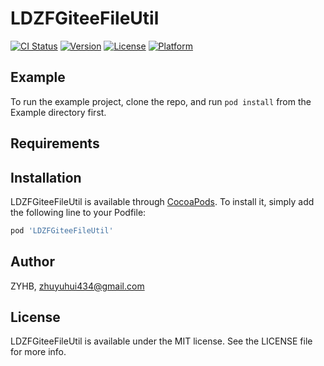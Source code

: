 # LDZFGiteeFileUtil

[![CI Status](https://img.shields.io/travis/ZYHB/LDZFGiteeFileUtil.svg?style=flat)](https://travis-ci.org/ZYHB/LDZFGiteeFileUtil)
[![Version](https://img.shields.io/cocoapods/v/LDZFGiteeFileUtil.svg?style=flat)](https://cocoapods.org/pods/LDZFGiteeFileUtil)
[![License](https://img.shields.io/cocoapods/l/LDZFGiteeFileUtil.svg?style=flat)](https://cocoapods.org/pods/LDZFGiteeFileUtil)
[![Platform](https://img.shields.io/cocoapods/p/LDZFGiteeFileUtil.svg?style=flat)](https://cocoapods.org/pods/LDZFGiteeFileUtil)

## Example

To run the example project, clone the repo, and run `pod install` from the Example directory first.

## Requirements

## Installation

LDZFGiteeFileUtil is available through [CocoaPods](https://cocoapods.org). To install
it, simply add the following line to your Podfile:

```ruby
pod 'LDZFGiteeFileUtil'
```

## Author

ZYHB, zhuyuhui434@gmail.com

## License

LDZFGiteeFileUtil is available under the MIT license. See the LICENSE file for more info.
